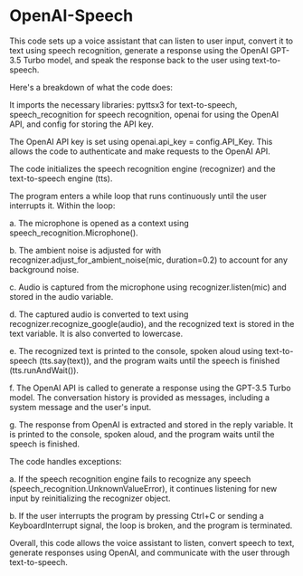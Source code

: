 # OpenAI-Speech
This code sets up a voice assistant that can listen to user input, convert it to text using speech recognition, generate a response using the OpenAI GPT-3.5 Turbo model, and speak the response back to the user using text-to-speech.

Here's a breakdown of what the code does:

It imports the necessary libraries: pyttsx3 for text-to-speech, speech_recognition for speech recognition, openai for using the OpenAI API, and config for storing the API key.

The OpenAI API key is set using openai.api_key = config.API_Key. This allows the code to authenticate and make requests to the OpenAI API.

The code initializes the speech recognition engine (recognizer) and the text-to-speech engine (tts).

The program enters a while loop that runs continuously until the user interrupts it. Within the loop:

a. The microphone is opened as a context using speech_recognition.Microphone().

b. The ambient noise is adjusted for with recognizer.adjust_for_ambient_noise(mic, duration=0.2) to account for any background noise.

c. Audio is captured from the microphone using recognizer.listen(mic) and stored in the audio variable.

d. The captured audio is converted to text using recognizer.recognize_google(audio), and the recognized text is stored in the text variable. It is also converted to lowercase.

e. The recognized text is printed to the console, spoken aloud using text-to-speech (tts.say(text)), and the program waits until the speech is finished (tts.runAndWait()).

f. The OpenAI API is called to generate a response using the GPT-3.5 Turbo model. The conversation history is provided as messages, including a system message and the user's input.

g. The response from OpenAI is extracted and stored in the reply variable. It is printed to the console, spoken aloud, and the program waits until the speech is finished.

The code handles exceptions:

a. If the speech recognition engine fails to recognize any speech (speech_recognition.UnknownValueError), it continues listening for new input by reinitializing the recognizer object.

b. If the user interrupts the program by pressing Ctrl+C or sending a KeyboardInterrupt signal, the loop is broken, and the program is terminated.

Overall, this code allows the voice assistant to listen, convert speech to text, generate responses using OpenAI, and communicate with the user through text-to-speech.
